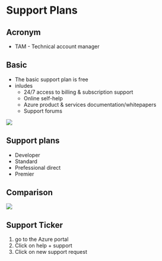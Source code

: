 # Support Plans

## Acronym
* TAM - Technical account manager

## Basic
* The basic support plan is free
* inludes
  * 24/7 access to billing & subscription support
  * Online self-help
  * Azure product & services documentation/whitepapers
  * Support forums
  
[<img src="https://i.imgur.com/25L8DTN.png">](https://i.imgur.com/25L8DTN.png)

## Support plans
* Developer
* Standard
* Prefessional direct
* Premier

## Comparison
[<img src="https://i.imgur.com/0e9MVzD.png">](https://i.imgur.com/0e9MVzD.png)

## Support Ticker
1) go to the Azure portal
2) Click on help + support
3) Click on new support request

